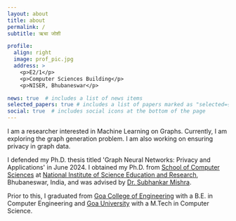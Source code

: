 ```yaml
---
layout: about
title: about
permalink: /
subtitle: ऋचा जोशी

profile:
  align: right
  image: prof_pic.jpg
  address: >
    <p>E2/1</p>
    <p>Computer Sciences Building</p>
    <p>NISER, Bhubaneswar</p>

news: true  # includes a list of news items
selected_papers: true # includes a list of papers marked as "selected={true}"
social: true  # includes social icons at the bottom of the page
---
```




<!-- Write your biography here. Tell the world about yourself. Link to your favorite [subreddit](http://reddit.com). You can put a picture in, too. The code is already in, just name your picture `prof_pic.jpg` and put it in the `img/` folder.

Put your address / P.O. box / other info right below your picture. You can also disable any these elements by editing `profile` property of the YAML header of your `_pages/about.md`. Edit `_bibliography/papers.bib` and Jekyll will render your [publications page](/al-folio/publications/) automatically.

Link to your social media connections, too. This theme is set up to use [Font Awesome icons](http://fortawesome.github.io/Font-Awesome/) and [Academicons](https://jpswalsh.github.io/academicons/), like the ones below. Add your Facebook, Twitter, LinkedIn, Google Scholar, or just disable all of them. -->

I am a researcher interested in Machine Learning on Graphs. Currently, I am exploring the graph generation problem. I am also working on ensuring privacy in graph data.

<!-- specifically Graph Representation Learning. I am also exploring the privacy in GRL models. -->

I defended my Ph.D. thesis titled 'Graph Neural Networks: Privacy and Applications' in June 2024. I obtained my Ph.D. from [School of Computer Sciences](https://www.niser.ac.in/scps/) at [National Institute of Science Education and Research](https://www.niser.ac.in/), Bhubaneswar, India, and was advised by [Dr. Subhankar Mishra](http://www.niser.ac.in/~smishra/).


Prior to this, I graduated from [Goa College of Engineering](http://www.gec.ac.in/) with a B.E. in Computer Engineering and [Goa University](https://www.unigoa.ac.in/) with a M.Tech in Computer Science.



<!-- After college I worked at a start-up and then began teaching undergraduate students. -->